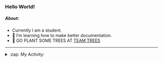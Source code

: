 ### Hello World!

##### About:
- Currently I am a student.
- 🌱 I’m learning how to make better documentation.
- 🌱 GO PLANT SOME TREES AT [TEAM TREES](https://teamtrees.org/)

---
<details>
  <summary>:zap: My Activity:</summary>
  
<!--START_SECTION:waka-->
![Code Time](http://img.shields.io/badge/Code%20Time-1%2C266%20hrs%2047%20mins-blue)

**I'm a Night 🦉** 

```text
🌞 Morning                2120 commits        ███░░░░░░░░░░░░░░░░░░░░░░   10.39 % 
🌆 Daytime                6770 commits        ████████░░░░░░░░░░░░░░░░░   33.19 % 
🌃 Evening                5878 commits        ███████░░░░░░░░░░░░░░░░░░   28.82 % 
🌙 Night                  5630 commits        ███████░░░░░░░░░░░░░░░░░░   27.60 % 
```
📅 **I'm Most Productive on Wednesday** 

```text
Monday                   2779 commits        ███░░░░░░░░░░░░░░░░░░░░░░   13.62 % 
Tuesday                  2800 commits        ███░░░░░░░░░░░░░░░░░░░░░░   13.73 % 
Wednesday                4799 commits        ██████░░░░░░░░░░░░░░░░░░░   23.53 % 
Thursday                 2706 commits        ███░░░░░░░░░░░░░░░░░░░░░░   13.27 % 
Friday                   2222 commits        ███░░░░░░░░░░░░░░░░░░░░░░   10.89 % 
Saturday                 1783 commits        ██░░░░░░░░░░░░░░░░░░░░░░░   08.74 % 
Sunday                   3309 commits        ████░░░░░░░░░░░░░░░░░░░░░   16.22 % 
```


📊 **This Week I Spent My Time On** 

```text
🔥 Editors: 
IntelliJ                 9 hrs 5 mins        █████████████████████████   100.00 % 

🐱‍💻 Projects: 
dev-dialogue             8 hrs 57 mins       █████████████████████████   98.60 % 
backend                  7 mins              ░░░░░░░░░░░░░░░░░░░░░░░░░   01.40 % 
```


 Last Updated on 26/11/2023 14:10:30 UTC
<!--END_SECTION:waka-->
</details>
